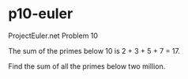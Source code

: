 # p10-euler
ProjectEuler.net Problem 10

The sum of the primes below 10 is 2 + 3 + 5 + 7 = 17.

Find the sum of all the primes below two million.

